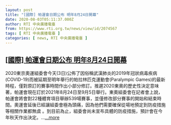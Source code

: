 ```yaml
---
layout: post
title: "[國際] 帕運會日期公布 明年8月24日開幕"
date: 2020-08-03T05:11:37.000Z
author: RTI 中央廣播電臺
from: https://www.rti.org.tw/news/view/id/2074567
tags: [ RTI 中央廣播電臺 ]
categories: [ news, RTI 中央廣播電臺 ]
---
```

<!--1596431497000-->
[[國際] 帕運會日期公布 明年8月24日開幕](https://www.rti.org.tw/news/view/id/2074567)
------

<div>
2020東京奧運組委會今天(3日)公佈了因俗稱武漢肺炎的2019年冠狀病毒疾病(COVID-19)而被延期至明年舉行的帕拉林匹克運動會(Paralympic Games)的最新時程，僅對原訂的賽事時間作出小部分修訂。推遲2020東奧的歷史性決定意味著，帕運會現在訂於2021年8月24日至9月5日舉行。東奧組委會在記者會上說，帕運會將會對22種體育項目舉辦539場賽事，並僅修改部分賽事的開始和結束時間。奧運會延後已經讓組委會極為頭痛，因為他們需要確保從場地預定到防疫措施等相關作業都無虞 。到目前為止，組委會尚未宣布具體的防疫措施，預計會在今年秋天作出決定。...<a target="_blank" href="https://www.rti.org.tw/news/view/id/2074567">...more</a>
</div>

